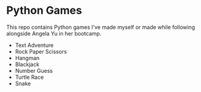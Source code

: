 # Python Games
This repo contains Python games I've made myself or made while following alongside Angela Yu in her bootcamp.

- Text Adventure
- Rock Paper Scissors
- Hangman
- Blackjack
- Number Guess
- Turtle Race
- Snake
